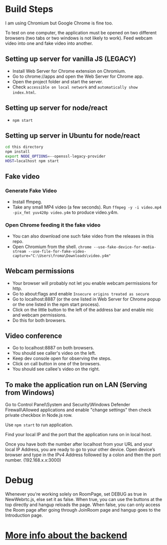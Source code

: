 # Build Steps

I am using Chromium but Google Chrome is fine too.

To test on one computer, the application must be opened on two different browsers (two tabs or two windows is not likely to work).
Feed webcam video into one and fake video into another.

## Setting up server for vanilla JS (LEGACY)

- Install Web Server for Chrome extension on Chromium.
- Go to chrome://apps and open the Web Server for Chrome app.
- Open the project folder and start the server.
- Check `accessible on local network` and `automatically show index.html`.

## Setting up server for node/react

- `npm start`

## Setting up server in Ubuntu for node/react

```bash
cd this directory
npm install
export NODE_OPTIONS=--openssl-legacy-provider
HOST=localhost npm start
```

## Fake video

### Generate Fake Video

- Install ffmpeg.
- Take any small MP4 video (a few seconds). Run `ffmpeg -y -i video.mp4 -pix_fmt yuv420p video.y4m` to produce video.y4m.

### Open Chrome feeding it the fake video

- You can also download one such fake video from the releases in this repo.
- Open Chromium from the shell. `chrome --use-fake-device-for-media-stream --use-file-for-fake-video-capture="C:\Users\froma\Downloads\video.y4m"`

## Webcam permissions

- Your browser will probably not let you enable webcam permissions for http.
- Go to about:flags and enable `Insecure origins treated as secure`
- Go to localhost:8887 (or the one listed in Web Server for Chrome popup or the one listed in the npm start process).
- Click on the little button to the left of the address bar and enable mic and webcam permissions.
- Do this for both browsers.

## Video conference

- Go to localhost:8887 on both browsers.
- You should see caller's video on the left.
- Keep dev console open for observing the steps.
- Click on call button in one of the browsers.
- You should see callee's video on the right.

## To make the application run on LAN (Serving from Windows)

Go to Control Panel\System and Security\Windows Defender Firewall\Allowed applications and enable "change settings" then check private checkbox in Node.js row.

Use `npm start` to run application.

Find your local IP and the port that the application runs on in local host.

Once you have both the number after localhost from your URL and your local IP Address, you are ready to go to your other device. Open device’s browser and type in the IPv4 Address followed by a colon and then the port number. (192.168.x.x:3000)

# Debug

Whenever you're working solely on RoomPage, set DEBUG as true in NewWebrtc.js, else set it as false.
When true, you can use the buttons at the top directly and hangup reloads the page. When false, you can only access the Room page after going through JoinRoom page and hangup goes to the Introduction page.

# [More info about the backend](https://github.com/arunkumaraqm/Video-Conferencing-Webrtc/blob/videoconf/README.md)
